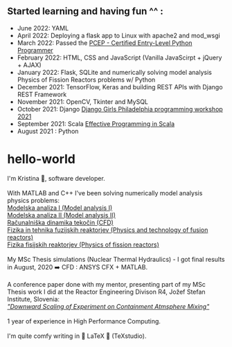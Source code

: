 
## Started learning and having fun ^^ :
* June 2022: YAML
* April 2022: Deploying a flask app to Linux with apache2 and mod_wsgi
* March 2022: Passed the [PCEP - Certified Entry-Level Python Programmer](https://www.credly.com/badges/a035889d-5253-4c44-aac4-f2498f840b88/public_url)
* February 2022: HTML, CSS and JavaScript (Vanilla JavaScirpt + jQuery + AJAX)
* January 2022: Flask, SQLite and numerically solving model analysis Physics of Fission Reactors problems w/ Python
* December 2021: TensorFlow, Keras and building REST APIs with Django REST Framework
* November 2021: OpenCV, Tkinter and MySQL
* October 2021: Django [Django Girls Philadelphia programming workshop 2021](https://djangogirls.org/en/philadelphia/)
* September 2021: Scala [Effective Programming in Scala](https://coursera.org/share/c4270ab3d9ef5c5f11b82cc3c85fd571)
* August 2021 : Python


# hello-world

I'm Kristina 👩, software developer.\
\
With MATLAB and C++ I've been solving numerically model analysis physics problems:\
[Modelska analiza I (Model analysis I)](https://www.fmf.uni-lj.si/en/study-physics/programmes/2jet/2020/courses/1022/)\
[Modelska analiza II (Model analysis II)](https://www.fmf.uni-lj.si/en/study-physics/programmes/2jet/2020/courses/1023/)\
[Računalniška dinamika tekočin (CFD)](https://www.fmf.uni-lj.si/en/study-physics/programmes/2jet/2020/courses/1647/)\
[Fizika in tehnika fuzijskih reaktorjev (Physics and technology of fusion reactors)](https://www.fmf.uni-lj.si/en/study-physics/programmes/2jet/2021/courses/1016/)\
[Fizika fisijskih reaktorjev (Physics of fission reactors)](https://www.fmf.uni-lj.si/en/study-physics/programmes/2jet/2021/courses/1015/)\
\
My MSc Thesis simulations (Nuclear Thermal Hydraulics) - I got final results in August, 2020 ➡️ CFD : ANSYS CFX + MATLAB.\
\
A conference paper done with my mentor, presenting part of my MSc Thesis work I did at the Reactor Engineering Divison R4, Jožef Stefan Institute, Slovenia:\
[*"Downward Scaling of Experiment on Containment Atmsphere Mixing"*](https://arhiv.djs.si/proc/nene2020/pdf/NENE2020_1805.pdf)\
\
1 year of experience in High Performance Computing.\
\
I'm quite comfy writing in 💙 LaTeX 💙 (TeXstudio).
